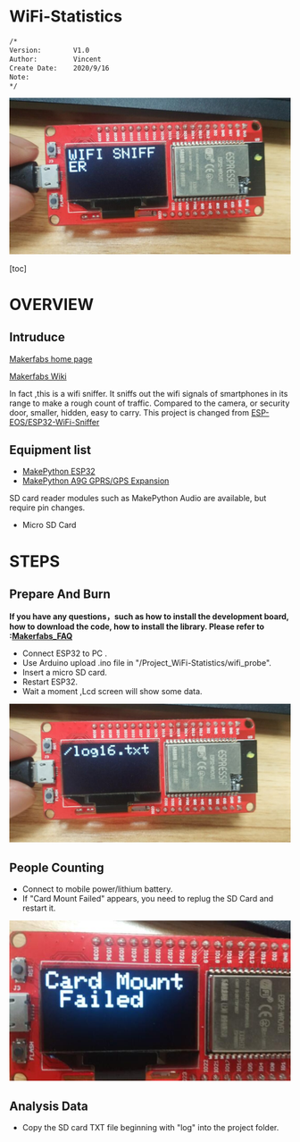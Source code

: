 # WiFi-Statistics


```
/*
Version:		V1.0
Author:			Vincent
Create Date:	2020/9/16
Note:
*/
```

![main](md_pic/main.jpg)

[toc]

# OVERVIEW



## Intruduce

[Makerfabs home page](https://www.makerfabs.com/)

[Makerfabs Wiki](https://makerfabs.com/wiki/index.php?title=Main_Page)

In fact ,this is a wifi sniffer. It sniffs out the wifi signals of smartphones in its range to make a rough count of traffic. Compared to the camera, or security door, smaller, hidden, easy to carry.
This project is changed from [ESP-EOS/ESP32-WiFi-Sniffer](https://github.com/ESP-EOS/ESP32-WiFi-Sniffer)


## Equipment list

- [MakePython ESP32](https://www.makerfabs.com/makepython-esp32.html)
- [MakePython A9G GPRS/GPS Expansion](https://www.makerfabs.com/makepython-a9g-gprs-gps-shield.html)

SD card reader modules such as MakePython Audio are available, but require pin changes.

- Micro SD Card




# STEPS

## Prepare And Burn

**If you have any questions，such as how to install the development board, how to download the code, how to install the library. Please refer to :[Makerfabs_FAQ](https://github.com/Makerfabs/Makerfabs_FAQ)**

- Connect ESP32 to PC .
- Use Arduino upload .ino file in "/Project_WiFi-Statistics/wifi_probe".
- Insert a micro SD card.
- Restart ESP32.
- Wait a moment ,Lcd screen will show some data.

![1](md_pic/log.jpg)

## People Counting 

- Connect to mobile power/lithium battery.
- If "Card Mount Failed" appears, you need to replug the SD Card and restart it.

![1](md_pic/card_fail.jpg)


## Analysis Data

- Copy the SD card TXT file beginning with "log" into the project folder.
